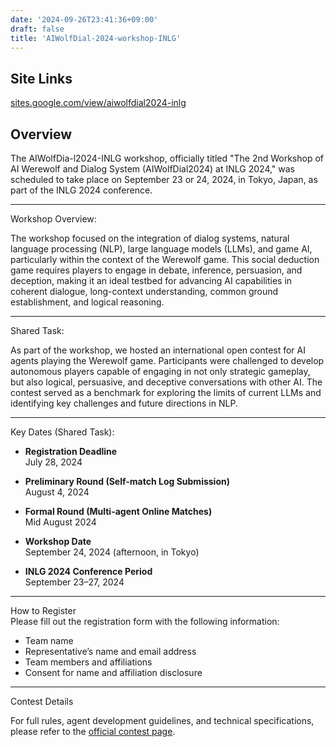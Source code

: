 ```yaml
---
date: '2024-09-26T23:41:36+09:00'
draft: false
title: 'AIWolfDial-2024-workshop-INLG'
---
```


## Site Links

[sites.google.com/view/aiwolfdial2024-inlg](https://sites.google.com/view/aiwolfdial2024-inlg)

## Overview

​The AIWolfDia-l2024-INLG workshop, officially titled "The 2nd Workshop of AI Werewolf and Dialog System (AIWolfDial2024) at INLG 2024," was scheduled to take place on September 23 or 24, 2024, in Tokyo, Japan, as part of the INLG 2024 conference. ​

---

Workshop Overview:

The workshop focused on the integration of dialog systems, natural language processing (NLP), large language models (LLMs), and game AI, particularly within the context of the Werewolf game. This social deduction game requires players to engage in debate, inference, persuasion, and deception, making it an ideal testbed for advancing AI capabilities in coherent dialogue, long-context understanding, common ground establishment, and logical reasoning.

---

Shared Task:

As part of the workshop, we hosted an international open contest for AI agents playing the Werewolf game. Participants were challenged to develop autonomous players capable of engaging in not only strategic gameplay, but also logical, persuasive, and deceptive conversations with other AI. The contest served as a benchmark for exploring the limits of current LLMs and identifying key challenges and future directions in NLP.

---

Key Dates (Shared Task):

- **Registration Deadline**  
  July 28, 2024

- **Preliminary Round (Self-match Log Submission)**  
  August 4, 2024

- **Formal Round (Multi-agent Online Matches)**  
  Mid August 2024

- **Workshop Date**  
  September 24, 2024 (afternoon, in Tokyo)
  
- **INLG 2024 Conference Period**  
  September 23–27, 2024

---

How to Register\
Please fill out the registration form with the following information:

- Team name
- Representative’s name and email address  
- Team members and affiliations  
- Consent for name and affiliation disclosure

---

Contest Details

For full rules, agent development guidelines, and technical specifications, please refer to the [official contest page](https://sites.google.com/view/aiwolfdial2024-inlg/shared-task).
